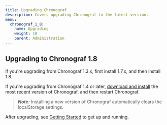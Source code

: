 ```yaml
---
title: Upgrading Chronograf
description: Covers upgrading Chronograf to the latest version.
menu:
  chronograf_1_8:
    name: Upgrading
    weight: 10
    parent: Administration
---
```


## Upgrading to Chronograf 1.8

If you're upgrading from Chronograf 1.3.x, first install 1.7.x, and then install 1.8.

If you're upgrading from Chronograf 1.4 or later, [download and install](https://portal.influxdata.com/downloads) the most recent version of Chronograf, and then restart Chronograf.

> ***Note:*** Installing a new version of Chronograf automatically clears the localStorage settings.

After upgrading, see [Getting Started](/chronograf/latest/introduction/getting-started/) to get up and running.